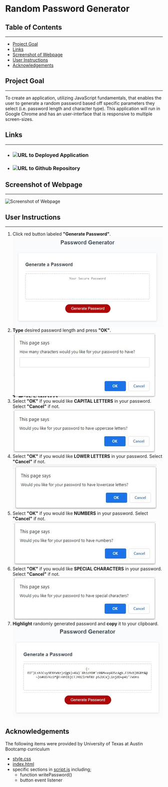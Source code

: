 # Random Password Generator

## Table of Contents
---
- [Project Goal](##Project-Goal)
- [Links](##Links)
- [Screenshot of Webpage](##Screenshot-of-Webpage)
- [User Instructions](##User-Instructions)
- [Acknowledgements](##Acknowledgements)

## Project Goal
---
To create an application, utilizing JavaScript fundamentals, that enables the user to generate a random password based off specific parameters they select (i.e. password length and character type).  This application will run in Google Chrome and has an user-interface that is responsive to multiple screen-sizes.   


## Links
---
- ### ![URL to Deployed Application]()
- ### ![URL to Github Repository]()

## Screenshot of Webpage
---
![Screenshot of Webpage]("./assets/images/Webpage.jpg")

## User Instructions
---
1. Click red button labeled **"Generate Password"**. <br>
![Generate Password Button Step](./assets/images/step1.jpg)
2. **Type** desired password length and press **"OK"**. <br>
![Generate Password Button Step](./assets/images/step2.jpg)
3. Select **"OK"** if you would like **CAPITAL LETTERS** in your password. Select **"Cancel"** if not. <br>
![Generate Password Button Step](./assets/images/step3.jpg)
4. Select **"OK"** if you would like **LOWER LETTERS** in your password. Select **"Cancel"** if not. <br>
![Generate Password Button Step](./assets/images/step4.jpg)
5. Select **"OK"** if you would like **NUMBERS**  in your password. Select **"Cancel"** if not. <br>
![Generate Password Button Step](./assets/images/step5.jpg)
6. Select **"OK"** if you would like **SPECIAL CHARACTERS** in your password. Select **"Cancel"** if not. <br>
![Generate Password Button Step](./assets/images/step6.jpg)
7. **Highlight** randomly generated password and **copy** it to your clipboard. <br>
![Generate Password Button Step](./assets/images/step7.jpg)

## Acknowledgements

The following items were provided by University of Texas at Austin Bootcamp curriculum
- [style.css](./assets/css/style.css)
- [index.html](./index.html)
- specific sections in [script.js](./assets/js/script.js) including;
    - function writePassword()
    - button event listener